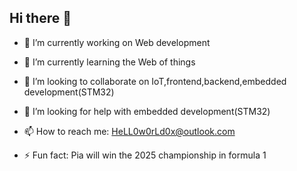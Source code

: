 ## Hi there 👋




- 🔭 I’m currently working on Web development
- 🌱 I’m currently learning the Web of things
- 👯 I’m looking to collaborate on IoT,frontend,backend,embedded development(STM32)
- 🤔 I’m looking for help with embedded development(STM32)
- 📫 How to reach me: HeLL0w0rLd0x@outlook.com

- ⚡ Fun fact: Pia will win the 2025 championship in formula 1

